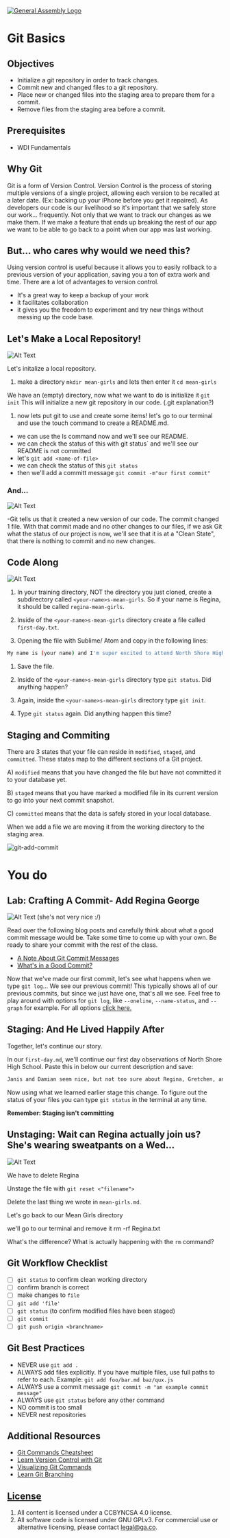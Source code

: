 [![General Assembly Logo](https://camo.githubusercontent.com/1a91b05b8f4d44b5bbfb83abac2b0996d8e26c92/687474703a2f2f692e696d6775722e636f6d2f6b6538555354712e706e67)](https://generalassemb.ly/education/web-development-immersive)

# Git Basics

## Objectives

-   Initialize a git repository in order to track changes.
-   Commit new and changed files to a git repository.
-   Place new or changed files into the staging area to prepare them for a
commit.
-   Remove files from the staging area before a commit.

## Prerequisites

-   WDI Fundamentals

## Why Git
Git is a form of Version Control. 
Version Control is the process of storing multiple versions of a single project, allowing each version to be recalled at a later date. (Ex: backing up your iPhone before you get it repaired).
As developers our code is our livelihood so it's important
that we safely store our work... frequently.  Not only that we want to track our
changes as we make them.  If we make a feature that ends up breaking the rest of
our app we want to be able to go back to a point when our app was last working.

## But... who cares why would we need this?
Using version control is useful because it allows you to easily rollback to a previous version of your application, saving you a ton of extra work and time.
There are a lot of advantages to version control. 
-  It's a great way to keep a backup of your work
-  it facilitates collaboration
-  it gives you the freedom to experiment and try new things without messing up the code base.



## Let's Make a Local Repository!

![Alt Text](https://media.giphy.com/media/3o7aTy3ePwrk5D3bHO/giphy.gif)


Let's initalize a local repository.

1.  make a directory `mkdir mean-girls` and lets then enter it `cd mean-girls`

We have an (empty) directory, now what we want to do is initialize it `git init`
This will initialize a new git repository in our code. (.git explanation?)

1.  now lets put git to use and create some items!
let's go to our terminal and use the touch command to create a README.md.

- we can use the ls command now and we'll see our README.
- we can check the status of this with git status` and we'll see our README is not committed
- let's `git add <name-of-file>`
- we can check the status of this `git status`
- then we'll add a committ message `git commit -m"our first commit"`

### And...
 ![Alt Text](https://media.giphy.com/media/xT9KVF4zNt70nyNpi8/giphy.gif)
 

-Git tells us that it created a new version of our code. The commit changed 1 file. With that commit made and no other changes to our files, if we ask Git what the status of our project is now, we'll see that it is at a "Clean State", that there is nothing to commit and no new changes. 

## Code Along 
![Alt Text](https://media.giphy.com/media/u35ybV7uLQs7e/giphy.gif)



1.  In your training directory, NOT the directory you just cloned, create a subdirectory called `<your-name>s-mean-girls`. So if your name is Regina, it should be called `regina-mean-girls`.

1.  Inside of the `<your-name>s-mean-girls` directory create a file called `first-day.txt`.

1.  Opening the file with Sublime/ Atom and copy in the following lines:

  ```bash
  My name is (your name) and I'm super excited to attend North Shore High School! #sofetch
  ```

1.  Save the file.

1.  Inside of the `<your-name>s-mean-girls` directory type `git status`. Did anything
happen?

1.  Again, inside the `<your-name>s-mean-girls` directory type `git init`.

1.  Type `git status` again. Did anything happen this time?





## Staging and Commiting

There are 3 states that your file can reside in `modified`, 
`staged`, and `committed`. These states map to the different sections of a Git project.

A)  `modified` means that you have changed the file but have not committed it to
your database yet.

B)   `staged` means that you have marked a modified file in its current version
to go into your next commit snapshot.

C)   `committed` means that the data is safely stored in your local database.


When we add a file we are moving it from the working directory to the staging
area.

![git-add-commit](https://user-images.githubusercontent.com/6153182/33028677-839cda1e-cde4-11e7-83c5-59adf22958d9.png)



# You do

## Lab: Crafting A Commit- Add Regina George
![Alt Text](https://media.giphy.com/media/6BQeMAeLHCIhi/giphy.gif)
(she's not very nice :/)

Read over the following blog posts and carefully think about what a good commit
message would be. Take some time to come up with your own. Be ready to share
your commit with the rest of the class.

-   [A Note About Git Commit Messages](http://tbaggery.com/2008/04/19/a-note-about-git-commit-messages.html)
-   [What's in a Good Commit?](http://dev.solita.fi/2013/07/04/whats-in-a-good-commit.html)

Now that we've made our first commit, let's see what happens when we type `git
log`... We see our previous commit! This typically shows all of our previous
commits, but since we just have one, that's all we see. Feel free to play around
with options for `git log`, like `--oneline`, `--name-status`, and `--graph`
for example. For all options [click here.](https://git-scm.com/docs/git-log)

## Staging: And He Lived Happily After

Together, let's continue our story.

In our `first-day.md`, we'll continue our first day observations of North Shore High School.  Paste this in
below our current description and save:

```sh
Janis and Damian seem nice, but not too sure about Regina, Gretchen, and Karen. #plastics
```

Now using what we learned earlier stage this change. To figure out the status
of your files you can type `git status` in the terminal at any time.

**Remember: Staging isn't committing**

## Unstaging: Wait can Regina actually join us? She's wearing sweatpants on a Wed... 

![Alt Text](https://media.giphy.com/media/xT9KVuimKtly3zoJ0Y/giphy.gif)

We have to delete Regina 

Unstage the file with `git reset <"filename">`

Delete the last thing we wrote in `mean-girls.md`.

Let's go back to our Mean Girls directory

we'll go to our terminal and remove it rm -rf Regina.txt



What's the difference? What is actually happening with the `rm` command?



## Git Workflow Checklist

-   [ ] `git status` to confirm clean working directory
-   [ ] confirm branch is correct
-   [ ] make changes to `file`
-   [ ] `git add 'file'`
-   [ ] `git status` (to confirm modified files have been staged)
-   [ ] `git commit`
-   [ ] `git push origin <branchname>`

## Git Best Practices

-   NEVER use `git add .`
-   ALWAYS add files explicitly. If you have multiple files, use full paths to
    refer to each. Example: `git add foo/bar.md baz/qux.js`
-   ALWAYS use a commit message `git commit -m "an example commit message"`
-   ALWAYS use `git status` before any other command
-   NO commit is too small
-   NEVER nest repositories

## Additional Resources

-   [Git Commands Cheatsheet](command-reference.md)
-   [Learn Version Control with Git](http://www.git-tower.com/learn/git/ebook)
-   [Visualizing Git Commands](https://onlywei.github.io/explain-git-with-d3/)
-   [Learn Git Branching](http://pcottle.github.io/learnGitBranching/)

## [License](LICENSE)

1.  All content is licensed under a CC­BY­NC­SA 4.0 license.
1.  All software code is licensed under GNU GPLv3. For commercial use or
    alternative licensing, please contact legal@ga.co.

